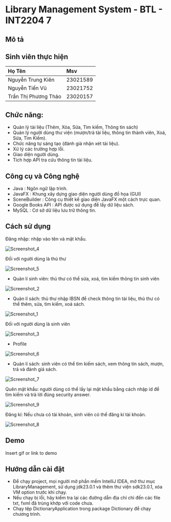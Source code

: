 
# Library Management System - BTL - INT2204 7




## Mô tả



## Sinh viên thực hiện
| Họ Tên | Msv   |
| :-------- | :------- | 
| Nguyễn Trung Kiên | 23021589 |
| Nguyễn Tiến Vũ | 23021752 |
| Trần Thị Phương Thảo | 23020157 |




## Chức năng:

- Quản lý tài liệu (Thêm, Xóa, Sửa, Tìm kiếm, Thông tin sách)
- Quản lý người dùng thư viện (mượn/trả tài liệu, thông
  tin thành viên, Xoá, Sửa, Tìm Kiếm).
- Chức năng tự sáng tạo (đánh giá nhận xét tài liệu).
- Xử lý các trường hợp lỗi.
- Giao diện người dùng.
- Tích hợp API tra cứu thông tin tài liệu.


## Công cụ và Công nghệ

- Java : Ngôn ngữ lập trình.
- JavaFX : Khung xây dựng giao diện người dùng đồ họa (GUI)
- SceneBuilder : Công cụ thiết kế giao diện JavaFX một cách trực quan.
- Google Books API : API được sử dụng để lấy dữ liệu sách.
- MySQL : Cơ sở dữ liệu lưu trữ thông tin.

## Cách sử dụng

Đăng nhập: nhập vào tên và mật khẩu.

![Screenshot_4](https://github.com/user-attachments/assets/c5192e45-259a-4ea6-9881-43c9e0fe78bb)

Đối với người dùng là thủ thư

![Screenshot_5](https://github.com/user-attachments/assets/bdc6edbd-aaf8-4007-94bb-c0b1e47660da)

- Quản lí sinh viên: thủ thư có thể sửa, xoá, tìm kiếm thông tin sinh viên

![Screenshot_2](https://github.com/user-attachments/assets/6835c82e-9a66-4516-989c-f5315263885b)

- Quản lí sách: thủ thư nhập IBSN để check thông tin tài liệu, thủ thư có thể thêm, sửa, tìm kiếm, xoá sách.

![Screenshot_1](https://github.com/user-attachments/assets/d78594f8-500c-4678-9bb7-b3d38d7f3126)

Đối với người dùng là sinh viên

![Screenshot_3](https://github.com/user-attachments/assets/0ab1b714-52f2-4d50-bd01-07e94a47ebde)

- Profile

![Screenshot_6](https://github.com/user-attachments/assets/3a77fc94-ddeb-4642-9bb6-94d3ab1b77d1)

- Quản lí sách: sinh viên có thể tìm kiếm sách, xem thông tin sách, mượn, trả và đánh giá sách.

![Screenshot_7](https://github.com/user-attachments/assets/d37b6116-d1aa-45ee-b531-433c584164cf)

Quên mật khẩu: người dùng có thể lấy lại mật khẩu bằng cách nhập id để tìm kiếm và trả lời đúng security answer.

![Screenshot_9](https://github.com/user-attachments/assets/5166a152-ae06-4bf7-ba10-3a56cd0b07ec)

Đăng kí: Nếu chưa có tài khoản, sinh viên có thể đăng kí tài khoản.

![Screenshot_8](https://github.com/user-attachments/assets/d0dd0d36-75f4-4a27-9c92-166fb95be36a)

## Demo

Insert gif or link to demo


## Hướng dẫn cài đặt

- Để chạy project, mọi người mở phần mềm IntelliJ IDEA, mở thư mục LibraryManagement, sử dụng jdk23.0.1 và thêm thư viện sdk23.0.1, xóa VM option trước khi chạy.
- Nếu chạy bị lỗi, hãy kiểm tra lại các đường dẫn địa chỉ chỉ đến các file txt, fxml đã trùng khớp với code chưa.
- Chạy tệp DictionaryApplication trong package Dictionary để chạy chương trình.
